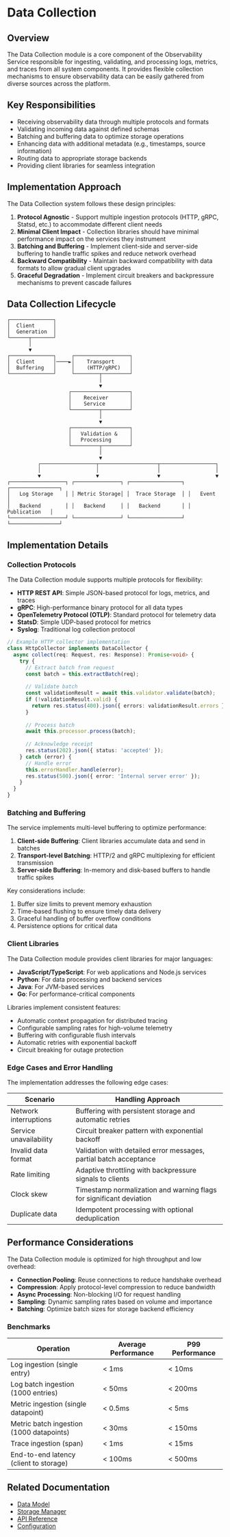 # Data Collection

## Overview

The Data Collection module is a core component of the Observability Service responsible for ingesting, validating, and processing logs, metrics, and traces from all system components. It provides flexible collection mechanisms to ensure observability data can be easily gathered from diverse sources across the platform.

## Key Responsibilities

* Receiving observability data through multiple protocols and formats
* Validating incoming data against defined schemas
* Batching and buffering data to optimize storage operations
* Enhancing data with additional metadata (e.g., timestamps, source information)
* Routing data to appropriate storage backends
* Providing client libraries for seamless integration

## Implementation Approach

The Data Collection system follows these design principles:

1. **Protocol Agnostic** - Support multiple ingestion protocols (HTTP, gRPC, Statsd, etc.) to accommodate different client needs
2. **Minimal Client Impact** - Collection libraries should have minimal performance impact on the services they instrument
3. **Batching and Buffering** - Implement client-side and server-side buffering to handle traffic spikes and reduce network overhead
4. **Backward Compatibility** - Maintain backward compatibility with data formats to allow gradual client upgrades
5. **Graceful Degradation** - Implement circuit breakers and backpressure mechanisms to prevent cascade failures

## Data Collection Lifecycle

```
┌──────────────┐
│  Client      │
│  Generation  │
└──────┬───────┘
       │
       ▼
┌──────────────┐     ┌──────────────────┐
│  Client      │────►│    Transport     │
│  Buffering   │     │    (HTTP/gRPC)   │
└──────────────┘     └────────┬─────────┘
                              │
                              ▼
                    ┌───────────────────┐
                    │    Receiver       │
                    │    Service        │
                    └─────────┬─────────┘
                              │
                              ▼
                    ┌───────────────────┐
                    │   Validation &    │
                    │   Processing      │
                    └─────────┬─────────┘
                              │
                              ▼
          ┌──────────────────┬───────────────────┬──────────────────┐
          │                  │                   │                  │
          ▼                  ▼                   ▼                  ▼
┌──────────────────┐ ┌───────────────┐ ┌─────────────────┐ ┌────────────────┐
│   Log Storage    │ │ Metric Storage│ │  Trace Storage  │ │   Event        │
│   Backend        │ │   Backend     │ │   Backend       │ │   Publication   │
└──────────────────┘ └───────────────┘ └─────────────────┘ └────────────────┘
```

## Implementation Details

### Collection Protocols

The Data Collection module supports multiple protocols for flexibility:

* **HTTP REST API**: Simple JSON-based protocol for logs, metrics, and traces
* **gRPC**: High-performance binary protocol for all data types
* **OpenTelemetry Protocol (OTLP)**: Standard protocol for telemetry data
* **StatsD**: Simple UDP-based protocol for metrics
* **Syslog**: Traditional log collection protocol

```typescript
// Example HTTP collector implementation
class HttpCollector implements DataCollector {
  async collect(req: Request, res: Response): Promise<void> {
    try {
      // Extract batch from request
      const batch = this.extractBatch(req);
      
      // Validate batch
      const validationResult = await this.validator.validate(batch);
      if (!validationResult.valid) {
        return res.status(400).json({ errors: validationResult.errors });
      }
      
      // Process batch
      await this.processor.process(batch);
      
      // Acknowledge receipt
      res.status(202).json({ status: 'accepted' });
    } catch (error) {
      // Handle error
      this.errorHandler.handle(error);
      res.status(500).json({ error: 'Internal server error' });
    }
  }
}
```

### Batching and Buffering

The service implements multi-level buffering to optimize performance:

1. **Client-side Buffering**: Client libraries accumulate data and send in batches
2. **Transport-level Batching**: HTTP/2 and gRPC multiplexing for efficient transmission
3. **Server-side Buffering**: In-memory and disk-based buffers to handle traffic spikes

Key considerations include:

1. Buffer size limits to prevent memory exhaustion
2. Time-based flushing to ensure timely data delivery
3. Graceful handling of buffer overflow conditions
4. Persistence options for critical data

### Client Libraries

The Data Collection module provides client libraries for major languages:

* **JavaScript/TypeScript**: For web applications and Node.js services
* **Python**: For data processing and backend services
* **Java**: For JVM-based services
* **Go**: For performance-critical components

Libraries implement consistent features:

* Automatic context propagation for distributed tracing
* Configurable sampling rates for high-volume telemetry
* Buffering with configurable flush intervals
* Automatic retries with exponential backoff
* Circuit breaking for outage protection

### Edge Cases and Error Handling

The implementation addresses the following edge cases:

| Scenario | Handling Approach |
|----|----|
| Network interruptions | Buffering with persistent storage and automatic retries |
| Service unavailability | Circuit breaker pattern with exponential backoff |
| Invalid data format | Validation with detailed error messages, partial batch acceptance |
| Rate limiting | Adaptive throttling with backpressure signals to clients |
| Clock skew | Timestamp normalization and warning flags for significant deviation |
| Duplicate data | Idempotent processing with optional deduplication |

## Performance Considerations

The Data Collection module is optimized for high throughput and low overhead:

* **Connection Pooling**: Reuse connections to reduce handshake overhead
* **Compression**: Apply protocol-level compression to reduce bandwidth
* **Async Processing**: Non-blocking I/O for request handling
* **Sampling**: Dynamic sampling rates based on volume and importance
* **Batching**: Optimize batch sizes for storage backend efficiency

### Benchmarks

| Operation | Average Performance | P99 Performance |
|----|----|----|
| Log ingestion (single entry) | < 1ms | < 10ms |
| Log batch ingestion (1000 entries) | < 50ms | < 200ms |
| Metric ingestion (single datapoint) | < 0.5ms | < 5ms |
| Metric batch ingestion (1000 datapoints) | < 30ms | < 150ms |
| Trace ingestion (span) | < 1ms | < 15ms |
| End-to-end latency (client to storage) | < 100ms | < 500ms |

## Related Documentation

* [Data Model](../data_model.md)
* [Storage Manager](./storage_manager.md)
* [API Reference](../interfaces/api.md)
* [Configuration](../operations/configuration.md)


